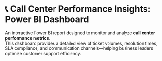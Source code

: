 # 📞 Call Center Performance Insights: Power BI Dashboard
An interactive Power BI report designed to monitor and analyze **call center performance metrics**.  
This dashboard provides a detailed view of ticket volumes, resolution times, SLA compliance, and communication channels—helping business leaders optimize customer support efficiency.  
